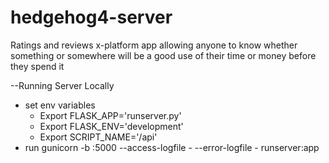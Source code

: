 # hedgehog4-server
Ratings and reviews x-platform app allowing anyone to know whether something or somewhere will be a good use of their time or money before they spend it


--Running Server Locally

 - set env variables
    - Export FLASK_APP='runserver.py'
    - Export FLASK_ENV='development'
    - Export SCRIPT_NAME='/api'
- run gunicorn -b :5000 --access-logfile - --error-logfile - runserver:app